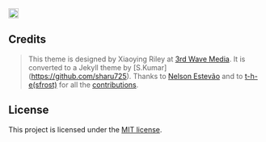 <a href="https://jekyll-themes.com">
<img src="https://img.shields.io/badge/featured%20on-JT-red.svg" height="20" alt="Jekyll Themes Shield" >
</a>

## Credits
> This theme is designed by Xiaoying Riley at [3rd Wave Media](http://themes.3rdwavemedia.com/). 
> It is converted to a Jekyll theme by [S.Kumar] (https://github.com/sharu725).
> Thanks to [Nelson Estevão](https://github.com/nelsonmestevao) and to [t-h-e(sfrost)](https://github.com/t-h-e) for all the [contributions](https://github.com/sharu725/online-cv/commits?author=nelsonmestevao).

## License

This project is licensed under the [MIT license](LICENSE.txt).
